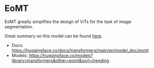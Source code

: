 # EoMT

EoMT greatly simplifies the design of ViTs for the task of image segmentation.

Great summary on this model can be found [here](https://x.com/tommiekerssies/status/1906793034022363230).

* Docs: https://huggingface.co/docs/transformers/main/en/model_doc/eomt
* Models: https://huggingface.co/models?library=transformers&other=eomt&sort=trending
